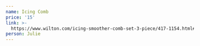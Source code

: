 ```yaml
---
name: Icing Comb
price: '15'
link: >-
  https://www.wilton.com/icing-smoother-comb-set-3-piece/417-1154.html#sz=30&start=4
person: Julie
---
```


